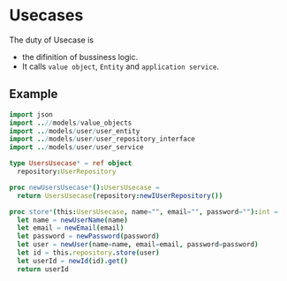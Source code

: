 Usecases
===

The duty of Usecase is
- the difinition of bussiness logic.
- It calls `value object`, `Entity` and `application service`.

## Example

```nim
import json
import ..//models/value_objects
import ../models/user/user_entity
import ../models/user/user_repository_interface
import ../models/user/user_service

type UsersUsecase* = ref object
  repository:UserRepository

proc newUsersUsecase*():UsersUsecase =
  return UsersUsecase(repository:newIUserRepository())

proc store*(this:UsersUsecase, name="", email="", password=""):int =
  let name = newUserName(name)
  let email = newEmail(email)
  let password = newPassword(password)
  let user = newUser(name=name, email=email, password=password)
  let id = this.repository.store(user)
  let userId = newId(id).get()
  return userId
```
